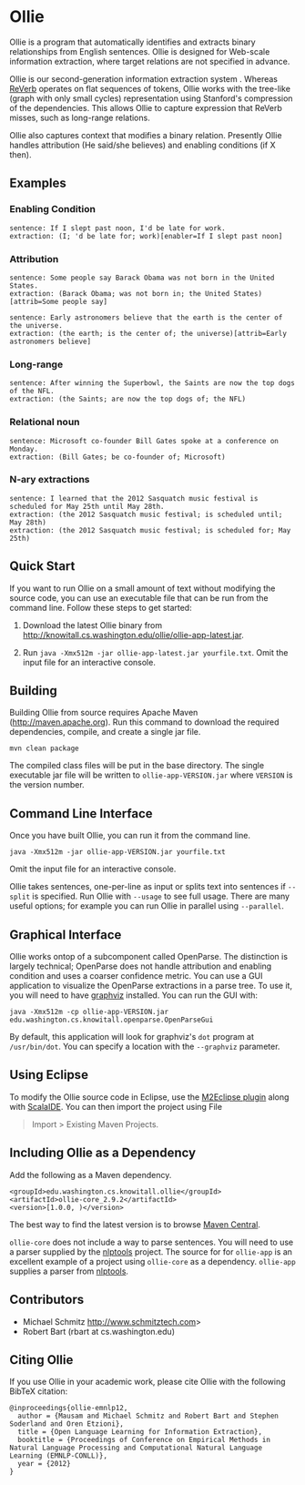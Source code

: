 # Ollie

Ollie is a program that automatically identifies and extracts binary
relationships from English sentences.  Ollie is designed for Web-scale
information extraction, where target relations are not specified in advance.

Ollie is our second-generation information extraction system .  Whereas <a
href="http://reverb.cs.washington.edu/">ReVerb</a> operates on flat sequences
of tokens, Ollie works with the tree-like (graph with only small cycles)
representation using Stanford's compression of the dependencies.  This allows
Ollie to capture expression that ReVerb misses, such as long-range relations.

Ollie also captures context that modifies a binary relation.  Presently Ollie
handles attribution (He said/she believes) and enabling conditions (if X
then).

## Examples

### Enabling Condition

    sentence: If I slept past noon, I'd be late for work.
    extraction: (I; 'd be late for; work)[enabler=If I slept past noon]

### Attribution

    sentence: Some people say Barack Obama was not born in the United States.
    extraction: (Barack Obama; was not born in; the United States)[attrib=Some people say]

    sentence: Early astronomers believe that the earth is the center of the universe.
    extraction: (the earth; is the center of; the universe)[attrib=Early astronomers believe]

### Long-range

    sentence: After winning the Superbowl, the Saints are now the top dogs of the NFL.
    extraction: (the Saints; are now the top dogs of; the NFL)

### Relational noun

    sentence: Microsoft co-founder Bill Gates spoke at a conference on Monday.
    extraction: (Bill Gates; be co-founder of; Microsoft)


### N-ary extractions

    sentence: I learned that the 2012 Sasquatch music festival is scheduled for May 25th until May 28th.
    extraction: (the 2012 Sasquatch music festival; is scheduled until; May 28th)
    extraction: (the 2012 Sasquatch music festival; is scheduled for; May 25th)

## Quick Start

If you want to run Ollie on a small amount of text without modifying the source
code, you can use an executable file that can be run from the command line.
Follow these steps to get started:

1.  Download the latest Ollie binary from
    http://knowitall.cs.washington.edu/ollie/ollie-app-latest.jar.

3.  Run `java -Xmx512m -jar ollie-app-latest.jar yourfile.txt`.  Omit the
    input file for an interactive console.

## Building

Building Ollie from source requires Apache Maven (<http://maven.apache.org>).
Run this command to download the required dependencies, compile, and create a
single jar file.

    mvn clean package

The compiled class files will be put in the base directory.  The single
executable jar file will be written to `ollie-app-VERSION.jar` where `VERSION`
is the version number.

## Command Line Interface

Once you have built Ollie, you can run it from the command line.

    java -Xmx512m -jar ollie-app-VERSION.jar yourfile.txt

Omit the input file for an interactive console.

Ollie takes sentences, one-per-line as input or splits text into sentences if
`--split` is specified.  Run Ollie with `--usage` to see full usage.  There are
many useful options; for example you can run Ollie in parallel using
`--parallel`.

## Graphical Interface

Ollie works ontop of a subcomponent called OpenParse.  The distinction is
largely technical; OpenParse does not handle attribution and enabling condition
and uses a coarser confidence metric.  You can use a GUI application to
visualize the OpenParse extractions in a parse tree.  To use it, you will need
to have [graphviz](http://www.graphviz.org/) installed.  You can run the GUI
with:

    java -Xmx512m -cp ollie-app-VERSION.jar edu.washington.cs.knowitall.openparse.OpenParseGui

By default, this application will look for graphviz's `dot` program at
`/usr/bin/dot`.  You can specify a location with the `--graphviz` parameter.

## Using Eclipse

To modify the Ollie source code in Eclipse, use the [M2Eclipse
plugin](http://www.sonatype.org/m2eclipse/) along with
[ScalaIDE](http://scala-ide.org/).  You can then import the project using File
> Import > Existing Maven Projects.

## Including Ollie as a Dependency

Add the following as a Maven dependency.

    <groupId>edu.washington.cs.knowitall.ollie</groupId>
    <artifactId>ollie-core_2.9.2</artifactId>
    <version>[1.0.0, )</version>

The best way to find the latest version is to browse [Maven Central](http://search.maven.org/#search%7Cga%7C1%7Cg%3A%22edu.washington.cs.knowitall%22).

`ollie-core` does not include a way to parse sentences.  You will need to use a
parser supplied by the [nlptools](https://github.com/knowitall/nlptools)
project.  The source for for `ollie-app` is an excellent example of a project
using `ollie-core` as a dependency.  `ollie-app` supplies a parser from
[nlptools](https://github.com/knowitall/nlptools).

## Contributors
* Michael Schmitz <http://www.schmitztech.com>>
* Robert Bart (rbart at cs.washington.edu)

## Citing Ollie
If you use Ollie in your academic work, please cite Ollie with the following 
BibTeX citation:

    @inproceedings{ollie-emnlp12,
      author = {Mausam and Michael Schmitz and Robert Bart and Stephen Soderland and Oren Etzioni},
      title = {Open Language Learning for Information Extraction},
      booktitle = {Proceedings of Conference on Empirical Methods in Natural Language Processing and Computational Natural Language Learning (EMNLP-CONLL)},
      year = {2012}
    }
